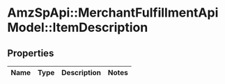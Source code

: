 # AmzSpApi::MerchantFulfillmentApiModel::ItemDescription

## Properties
Name | Type | Description | Notes
------------ | ------------- | ------------- | -------------


